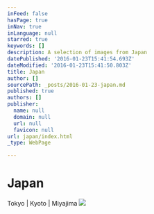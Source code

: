 ```yaml
---
inFeed: false
hasPage: true
inNav: true
inLanguage: null
starred: true
keywords: []
description: A selection of images from Japan
datePublished: '2016-01-23T15:41:54.693Z'
dateModified: '2016-01-23T15:41:50.803Z'
title: Japan
author: []
sourcePath: _posts/2016-01-23-japan.md
published: true
authors: []
publisher:
  name: null
  domain: null
  url: null
  favicon: null
url: japan/index.html
_type: WebPage

---
```

# Japan

Tokyo | Kyoto | Miyajima
![](https://the-grid-user-content.s3-us-west-2.amazonaws.com/d491f5be-0422-4e63-a03c-ed8edd3b4a68.jpg)